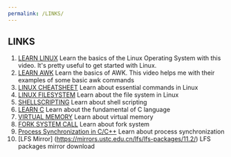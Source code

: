 ```yaml
---
permalink: /LINKS/
---
```


## LINKS
1. [LEARN LINUX](https://www.youtube.com/watch?v=ROjZy1WbCIA)
   Learn the basics of the Linux Operating System with this video. It's pretty useful to get started with Linux.
2. [LEARN AWK](https://www.youtube.com/watch?v=9YOZmI-zWok)
   Learn the basics of AWK. This video helps me with their examples of some basic awk commands
3. [LINUX CHEATSHEET](https://www.guru99.com/linux-commands-cheat-sheet.html)
   Learn about essential commands in Linux
4. [LINUX FILESYSTEM](https://www.javatpoint.com/linux-file-system#:~:text=What%20is%20the%20Linux%20File,more%20information%20about%20a%20file.)
   Learn about the file system in Linux
5. [SHELLSCRIPTING](https://www.freecodecamp.org/news/shell-scripting-crash-course-how-to-write-bash-scripts-in-linux/)
   Learn about shell scripting
6. [LEARN C](https://www.learn-c.org/)
   Learn about the fundamental of C language
7. [VIRTUAL MEMORY](https://www.techtarget.com/searchstorage/definition/virtual-memory)
   Learn about virtual memory
8. [FORK SYSTEM CALL](https://linuxhint.com/fork-system-call-linux/)
   Learn about fork system
9. [Process Synchronization in C/C++](https://www.tutorialspoint.com/process-synchronization-in-c-cplusplus)
   Learn about process synchronization
10. [LFS Mirror] (https://mirrors.ustc.edu.cn/lfs/lfs-packages/11.2/)
   LFS packages mirror download
